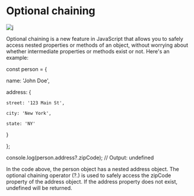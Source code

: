  # Optional chaining

![j](https://user-images.githubusercontent.com/116082827/236224176-77c6209d-c40f-4492-9f8e-eea7a21993df.png)


Optional chaining is a new feature in JavaScript that allows you to safely access nested properties or methods of an object, without worrying about whether intermediate properties or methods exist or not. Here's an example:



const person = {

  name: 'John Doe',

  address: {

    street: '123 Main St',

    city: 'New York',

    state: 'NY'

  }

};



console.log(person.address?.zipCode); // Output: undefined

In the code above, the person object has a nested address object. The optional chaining operator (?.) is used to safely access the zipCode property of the address object. If the address property does not exist, undefined will be returned.
